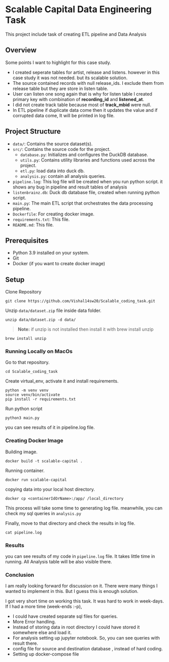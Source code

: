 # Scalable Capital Data Engineering Task

This project include task of creating ETL pipeline and Data Analysis


## Overview
Some points I want to highlight for this case study.
- I created seperate tables for artist, release and listens. however in this case study it was not needed. but its scalable solution. 
- The source contained records with null release_ids. I exclude them from release table but they are store in listen table.
- User can listen one song again that is why for listen table I created primary key with combination of **recording_id** and **listened_at**.
- I did not create track table because most of **track_mbid** were null.
- In ETL pipeline if duplicate data come then it updates the value and if corrupted data come, It will be printed in log file.


## Project Structure

- `data/`: Contains the source dataset(s).
- `src/`: Contains the source code for the project.
  - `database.py`: Initializes and configures the DuckDB database.
  - `utils.py`: Contains utility libraries and functions used across the project.
  - `etl.py`: load data into duck db.
  - `analysis.py`: contain all analysis queries.
- `pipeline.log`: This log file will be created when you run python script. it shows any bug in pipeline and result tables of analysis
- `listenbrainz.db`: Duck db database file, created when running python script.
- `main.py`: The main ETL script that orchestrates the data processing pipeline.
- `Dockerfile`: For creating docker image.
- `requirements.txt`: This file.
- `README.md`: This file.

## Prerequisites

- Python 3.9 installed on your system.
- Git
- Docker (if you want to create docker image)

## Setup

Clone Repository 
```
git clone https://github.com/Vishal14sw20/Scalable_coding_task.git
```

Unzip `data/dataset.zip` file inside data folder.
```
unzip data/dataset.zip -d data/
```
> **Note:** if unzip is not installed then install it with brew install unzip
```
brew install unzip
```

### Running Locally on MacOs

Go to that repository.
```
cd Scalable_coding_task
```
Create virtual_env, activate it and install requirements.
```
python -m venv venv
source venv/bin/activate
pip install -r requirements.txt
```
Run python script
```
python3 main.py
```

you can see results of it in pipeline.log file.

### Creating Docker Image

Building image.
```
docker build -t scalable-capital .
```

Running container.
```
docker run scalable-capital
```

copying data into your local host directory.
```
docker cp <containerIdOrName>:/app/ /local_directory
```

This process will take some time to generating log file. meanwhile, you can check my sql queries in `analysis.py`

Finally, move to that directory and check the results in log file.
```
cat pipeline.log
```


### Results 

you can see results of my code in `pipeline.log` file. It takes little time in running.
All Analysis table will be also visible there.

### Conclusion

I am really looking forward for discussion on it. There were many things I wanted to implement in this. But I guess this is enough solution.

I got very short time on working this task. It was hard to work in week-days.
If I had a more time (week-ends :-p), 

- I could have created separate sql files for queries.
- More Error handling.
- Instead of storing data in root directory I could have stored it somewhere else and load it.
- For analysis setting up jupyter notebook. So, you can see queries with result there.
- config file for source and destination database , instead of hard coding.
- Setting up docker-compose file


